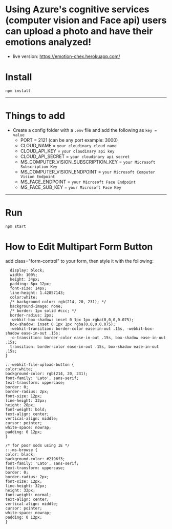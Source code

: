 # Using Azure's cognitive services (computer vision and Face api) users can upload a photo and have their emotions analyzed!
  - live version: https://emotion-chex.herokuapp.com/


# Install

`npm install`

---

# Things to add

- Create a config folder with a `.env` file and add the following as `key = value`
  - PORT = 2121 (can be any port example: 3000)
  - CLOUD_NAME = `your cloudinary cloud name`
  - CLOUD_API_KEY = `your cloudinary api key`
  - CLOUD_API_SECRET = `your cloudinary api secret`
  - MS_COMPUTER_VISION_SUBSCRIPTION_KEY = `your Microsoft Subscription Key`
  - MS_COMPUTER_VISION_ENDPOINT = `your Microsoft Computer Vision Endpoint`
  - MS_FACE_ENDPOINT = `your Microsoft Face Endpoint`
  - MS_FACE_SUB_KEY = `your Microsoft Face Key`

---

# Run

`npm start`

# How to Edit Multipart Form Button

  add class="form-control" to your form, then style it with the following:

  ```  .form-control {
    display: block;
    width: 100%;
    height: 34px;
    padding: 6px 12px;
    font-size: 14px;
    line-height: 1.42857143;
    color:white;
    /* background-color: rgb(214, 20, 231); */
    background-image: none;
    /* border: 1px solid #ccc; */
    border-radius: 2px;
    -webkit-box-shadow: inset 0 1px 1px rgba(0,0,0,0.075);
    box-shadow: inset 0 1px 1px rgba(0,0,0,0.075);
    -webkit-transition: border-color ease-in-out .15s, -webkit-box-shadow ease-in-out .15s;
    -o-transition: border-color ease-in-out .15s, box-shadow ease-in-out .15s;
    transition: border-color ease-in-out .15s, box-shadow ease-in-out .15s;
}

::-webkit-file-upload-button {
  color:white;
  background-color: rgb(214, 20, 231);
  font-family: 'Lato', sans-serif;
  text-transform: uppercase;
  border: 0;
  border-radius: 2px;
  font-size: 12px;
  line-height: 32px;
  height: 28px;
  font-weight: bold;
  text-align: center;
  vertical-align: middle;
  cursor: pointer;
  white-space: nowrap;
  padding: 0 12px;
}

/* for poor sods using IE */
::-ms-browse {
color: black;
  background-color: #2196f3;
  font-family: 'Lato', sans-serif;
  text-transform: uppercase;
  border: 0;
  border-radius: 2px;
  font-size: 12px;
  line-height: 32px;
  height: 32px;
  font-weight: normal;
  text-align: center;
  vertical-align: middle;
  cursor: pointer;
  white-space: nowrap;
  padding: 0 12px;
} 
